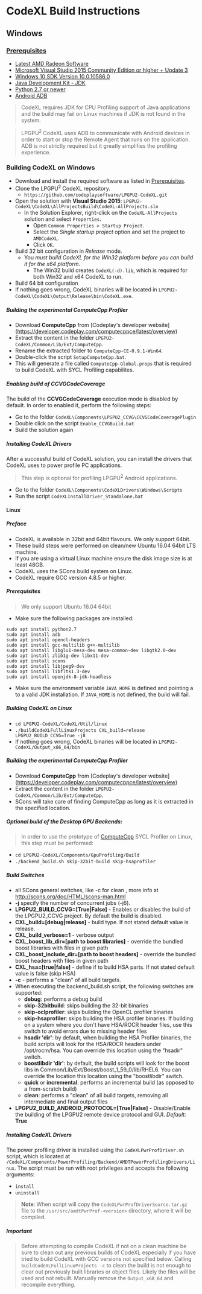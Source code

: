 CodeXL Build Instructions
===========================

## Windows

### [Prerequisites](#prerequisites)
* [Latest AMD Radeon Software](http://support.amd.com/en-us/download)
* [Microsoft Visual Studio 2015 Community Edition or higher + Update 3](https://visualstudio.microsoft.com/vs/older-downloads/)
* [Windows 10 SDK Version 10.0.10586.0](https://developer.microsoft.com/en-us/windows/downloads/sdk-archive)
* [Java Development Kit - JDK](http://www.oracle.com/technetwork/java/javase/downloads/jdk8-downloads-2133151.html)
* [Python 2.7 or newer](https://www.python.org/downloads/)
* [Android ADB](https://developer.android.com/studio/releases/platform-tools)

> CodeXL requires JDK for CPU Profiling support of Java applications and the build may fail on Linux machines if JDK is not found in the system.

> LPGPU<sup>2</sup> CodeXL uses ADB to communicate with Android devices in order to start or stop the Remote Agent that runs on the application. ADB is not strictly required but it greatly simplifies the profiling experience.

### Building CodeXL on Windows

* Download and install the required software as listed in [Prerequisites](#prerequisites).
* Clone the LPGPU<sup>2</sup> CodeXL repository.
    * `https://github.com/codeplaysoftware/LPGPU2-CodeXL.git`
* Open the solution with **Visual Studio 2015**: `LPGPU2-CodeXL\CodeXL\AllProjectsBuild\CodeXL-AllProjects.sln`
  * In the Solution Explorer, right-click on the `CodeXL-AllProjects` solution and select `Properties`.
    * Open `Common Properties > Startup Project`.
    * Select the *Single startup project* option and set the project to `AMDCodeXL`.
    * Click `OK`.
* Build 32 bit configuration in *Release* mode.
  * You *must build CodeXL for the Win32 platform before you can build it for the x64 platform*.
    * The Win32 build creates `CodeXL(-d).lib`, which is required for both Win32 and x64 CodeXL to run.
* Build 64 bit configuration
* If nothing goes wrong, CodeXL binaries will be located in `LPGPU2-CodeXL\CodeXL\Output\Release\bin\CodeXL.exe`.

##### Building the experimental ComputeCpp Profiler
* Download **ComputeCpp** from [Codeplay's developer website]
(https://developer.codeplay.com/computecppce/latest/overview)
* Extract the content in the folder `LPGPU2-CodeXL/Common/Lib/Ext/ComputeCpp`.
* Rename the extracted folder to `ComputeCpp-CE-0.9.1-Win64`.
* Double-click the script `SetupComputeCpp.bat`.
* This will generate a file called `ComputeCpp-Global.props` that is required to build CodeXL with SYCL Profiling capabilites.


##### Enabling build of CCVGCodeCoverage
The build of the **CCVGCodeCoverage** execution mode is disabled by default. In order to enabled it, perform the following steps:
* Go to the folder ```CodeXL\Components\LPGPU2_CCVG\CCVGCodeCoveragePlugin```
* Double click on the script ```Enable_CCVGBuild.bat```
* Build the solution again

##### Installing CodeXL Drivers
After a successful build of CodeXL solution, you can install the drivers that CodeXL uses to power profile PC applications.
> This step is optional for profiling LPGPU<sup>2</sup> Android applications.
* Go to the folder `CodeXL\Components\CodeXLDrivers\Windows\Scripts`
* Run the script `CodeXLInstallDriver_Standalone.bat`

#### Linux

##### Preface

* CodeXL is available in 32bit and 64bit flavours. We only support 64bit.
* These build steps were performed on clean/new Ubuntu 16.04 64bit LTS machine.
* If you are using a virtual Linux machine ensure the disk image size is at least 48GB.
* CodeXL uses the SCons build system on Linux.
* CodeXL require GCC version 4.8.5 or higher.

##### Prerequisites
> We only support Ubuntu 16.04 64bit

- Make sure the following packages are installed:

```
sudo apt install python2.7
sudo apt install adb
sudo apt install opencl-headers
sudo apt install gcc-multilib g++-multilib
sudo apt install libglu1-mesa-dev mesa-common-dev libgtk2.0-dev
sudo apt install zlib1g-dev libx11-dev
sudo apt install scons
sudo apt install libjpeg9-dev
sudo apt install libfltk1.3-dev
sudo apt install openjdk-8-jdk-headless
```

- Make sure the environment variable `JAVA_HOME` is defined and pointing a to a valid JDK installation. If `JAVA_HOME` is not defined, the build will fail.

##### Building CodeXL on Linux
* `cd LPGPU2-CodeXL/CodeXL/Util/linux`
* `./buildCodeXLFullLinuxProjects CXL_build=release LPGPU2_BUILD_CCVG=True -j8`
* If nothing goes wrong, CodeXL binaries will be located in `LPGPU2-CodeXL/Output_x86_64/bin`

##### Building the experimental ComputeCpp Profiler
* Download **ComputeCpp** from [Codeplay's developer website]
(https://developer.codeplay.com/computecppce/latest/overview)
* Extract the content in the folder `LPGPU2-CodeXL/Common/Lib/Ext/ComputeCpp`.
* SCons will take care of finding ComputeCpp as long as it is extracted in the specified location.

##### Optional build of the Desktop GPU Backends:
> In order to use the prototype of [ComputeCpp](https://www.codeplay.com/products/computesuite/computecpp) SYCL Profiler on Linux, this step must be performed:
* `cd LPGPU2-CodeXL/Components/GpuProfiling/Build`
* `./backend_build.sh skip-32bit-build skip-hsaprofiler`

##### Build Switches
* all SCons general switches, like -c for clean , more info at http://scons.org/doc/HTML/scons-man.html
* __-j__ specify the number of concurrent jobs (-j6).
* __LPGPU2\_BUILD\_CCVG=[True|False]__ - Enables or disables the build of the LPGPU2_CCVG project. By default the build is disabled.
* __CXL\_build=[debug|release]__ - build type. If not stated default value is release.
* __CXL\_build\_verbose=1__ - verbose output
* __CXL\_boost\_lib\_dir=[path to boost libraries]__ - override the bundled boost libraries with files in given path
* __CXL\_boost\_include\_dir=[path to boost headers]__ - override the bundled boost headers with files in given path
* __CXL\_hsa=[true|false]__ - define if to build HSA parts. If not stated default value is false (skip HSA)
* __-c__ - performs a "clean" of all build targets.
* When executing the backend\_build.sh script, the following switches are supported:
    * __debug__: performs a debug build
    * __skip-32bitbuild__: skips building the 32-bit binaries
    * __skip-oclprofiler__: skips building the OpenCL profiler binaries
    * __skip-hsaprofiler__: skips building the HSA profiler binaries. If building on a system where you don't have HSA/ROCR header files, use this switch to avoid errors due to missing header files
    * __hsadir 'dir'__: by default, when building the HSA Profiler binaries, the build scripts will look for the HSA/ROCR headers under /opt/rocm/hsa.  You can override this location using the "hsadir" switch.
    * __boostlibdir 'dir'__: by default, the build scripts will look for the boost libs in Common/Lib/Ext/Boost/boost_1_59_0/lib/RHEL6.  You can override the location this location using the "boostlibdir" switch.
    * __quick__ or __incremental__: performs an incremental build (as opposed to a from-scratch build)
    * __clean__: performs a "clean" of all build targets, removing all intermediate and final output files
* __LPGPU2\_BUILD\_ANDROID\_PROTOCOL=[True|False]__ - Disable/Enable the
building of the LPGPU2 remote device protocol and GUI. _Default:_ __True__

##### Installing CodeXL Drivers
The power profiling driver is installed using the `CodeXLPwrProfDriver.sh` script, which is located at `/CodeXL/Components/PowerProfiling/Backend/AMDTPowerProfilingDrivers/Linux`.
The script must be run with root privileges and accepts the following arguments:
* `install`
* `uninstall`

> **Note**: When script will copy the ```CodeXLPwrProfDriverSource.tar.gz``` file to the ```/usr/src/amdtPwrProf-<version>``` directory, where it will be compiled.

##### Important

> Before attempting to compile CodeXL if not on a clean machine be sure to clean out any previous builds of CodeXL especially if you have tried to build CodeXL with GCC versions not specified below. Calling `buildCodeXLFullLinuxProjects -c` to clean the build is not enough to clear out previously built libraries or object files. Likely the files will be used and not rebuilt. Manually remove the `Output_x68_64` and recompile everything.